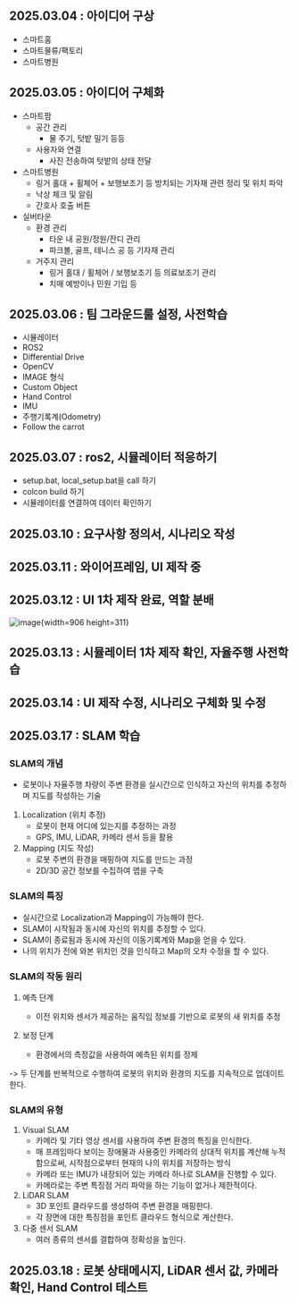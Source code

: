 ## 2025.03.04 : 아이디어 구상
- 스마트홈
- 스마트물류/팩토리
- 스마트병원

## 2025.03.05 : 아이디어 구체화
- 스마트팜
    - 공간 관리
        - 물 주기, 텃밭 밀기 등등
    - 사용자와 연결
        - 사진 전송하여 텃밭의 상태 전달
- 스마트병원
    - 링거 홀대 + 휠체어 + 보행보조기 등 방치되는 기자재 관련 정리 및 위치 파악
    - 낙상 체크 및 알림
    - 간호사 호출 버튼
- 실버타운
    - 환경 관리
        - 타운 내 공원/정원/잔디 관리
        - 파크볼, 골프, 테니스 공 등 기자재 관리
    - 거주지 관리
        - 링거 홀대 / 휠체어 / 보행보조기 등 의료보조기 관리
        - 치매 예방이나 민원 기입 등

## 2025.03.06 : 팀 그라운드룰 설정, 사전학습
- 시뮬레이터
- ROS2
- Differential Drive
- OpenCV
- IMAGE 형식
- Custom Object
- Hand Control
- IMU
- 주행기록계(Odometry)
- Follow the carrot

## 2025.03.07 : ros2, 시뮬레이터 적응하기
- setup.bat, local_setup.bat을 call 하기
- colcon build 하기
- 시뮬레이터를 연결하여 데이터 확인하기

## 2025.03.10 : 요구사항 정의서, 시나리오 작성 

## 2025.03.11 : 와이어프레임, UI 제작 중

## 2025.03.12 : UI 1차 제작 완료, 역할 분배
![image](/uploads/2db1f2eaf1ea85a7a719dc3445d04ed2/image.png){width=906 height=311}

## 2025.03.13 : 시뮬레이터 1차 제작 확인, 자율주행 사전학습

## 2025.03.14 : UI 제작 수정, 시나리오 구체화 및 수정 

## 2025.03.17 : SLAM 학습
### SLAM의 개념
- 로봇이나 자율주행 차량이 주변 환경을 실시간으로 인식하고 자신의 위치를 추정하며 지도를 작성하는 기술
1. Localization (위치 추정)
	- 로봇이 현재 어디에 있는지를 추정하는 과정
	- GPS, IMU, LiDAR, 카메라 센서 등을 활용
2. Mapping (지도 작성)
	- 로봇 주변의 환경을 매핑하여 지도를 만드는 과정
	- 2D/3D 공간 정보를 수집하여 맵을 구축

### SLAM의 특징
- 실시간으로 Localization과 Mapping이 가능해야 한다.
- SLAM이 시작됨과 동시에 자신의 위치를 추정할 수 있다.
- SLAM이 종료됨과 동시에 자신의 이동기록계와 Map을 얻을 수 있다.
- 나의 위치가 전에 와본 위치인 것을 인식하고 Map의 오차 수정을 할 수 있다. 

### SLAM의 작동 원리
1. 예측 단계
	- 이전 위치와 센서가 제공하는 움직임 정보를 기반으로 로봇의 새 위치를 추정
	
2. 보정 단계
    - 환경에서의 측정값을 사용하여 예측된 위치를 정제

-> 두 단계를 반복적으로 수행하여 로봇의 위치와 환경의 지도를 지속적으로 업데이트한다.

### SLAM의 유형
1. Visual SLAM
	- 카메라 및 기타 영상 센서를 사용하여 주변 환경의 특징을 인식한다. 
    - 매 프레임마다 보이는 장애물과 사용중인 카메라의 상대적 위치를 계산해 누적함으로써, 시작점으로부터 현재의 나의 위치를 저장하는 방식 
    - 카메라 또는 IMU가 내장되어 있는 카메라 하나로 SLAM을 진행할 수 있다.
    - 카메라로는 주변 특징점 거리 파악을 하는 기능이 없거나 제한적이다. 
2. LiDAR SLAM
	- 3D 포인트 클라우드를 생성하여 주변 환경을 매핑한다.
    - 각 장면에 대한 특징점을 포인트 클라우드 형식으로 계산한다. 
3. 다중 센서 SLAM 
	- 여러 종류의 센서를 결합하여 정확성을 높인다.

## 2025.03.18 : 로봇 상태메시지, LiDAR 센서 값, 카메라 확인, Hand Control 테스트 

